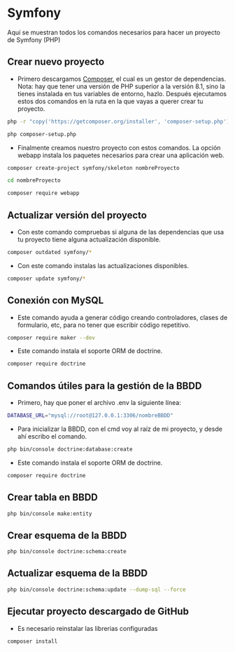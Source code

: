 # Symfony
Aquí se muestran todos los comandos necesarios para hacer un proyecto de Symfony (PHP)
## Crear nuevo proyecto
- Primero descargamos [Composer](https://getcomposer.org/download/), el cual es un gestor de dependencias. Nota: hay que tener una versión de PHP superior a la versión 8.1, sino la tienes instalada en tus variables de entorno, hazlo. Después ejecutamos estos dos comandos en la ruta en la que vayas a querer crear tu proyecto.
```bash
php -r "copy('https://getcomposer.org/installer', 'composer-setup.php');"
```
```bash
php composer-setup.php
```
- Finalmente creamos nuestro proyecto con estos comandos. La opción webapp instala los paquetes necesarios para crear una aplicación web.
```bash
composer create-project symfony/skeleton nombreProyecto
```
```bash
cd nombreProyecto
```
```bash
composer require webapp
```
## Actualizar versión del proyecto
- Con este comando compruebas si alguna de las dependencias que usa tu proyecto tiene alguna actualización disponible.
```bash
composer outdated symfony/*
```
- Con este comando instalas las actualizaciones disponibles.
```bash
composer update symfony/*
```
## Conexión con MySQL
- Este comando ayuda a generar código creando controladores, clases de formulario, etc, para no tener que escribir código repetitivo.
```bash
composer require maker --dev
```
  - Este comando instala el soporte ORM de doctrine.
```bash
composer require doctrine
```
## Comandos útiles para la gestión de la BBDD
- Primero, hay que poner el archivo .env la siguiente línea:
```bash
DATABASE_URL="mysql://root@127.0.0.1:3306/nombreBBDD"
```
- Para inicializar la BBDD, con el cmd voy al raíz de mi proyecto, y desde
ahí escribo el comando. 
```bash
php bin/console doctrine:database:create
```
- Este comando instala el soporte ORM de doctrine.
```bash
composer require doctrine
```
## Crear tabla en BBDD
```bash
php bin/console make:entity
```
## Crear esquema de la BBDD
```bash
php bin/console doctrine:schema:create
```
## Actualizar esquema de la BBDD
```bash
php bin/console doctrine:schema:update --dump-sql --force
```
## Ejecutar proyecto descargado de GitHub
- Es necesario reinstalar las librerias configuradas
```bash
composer install
```
